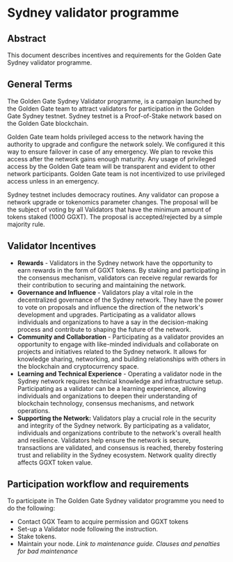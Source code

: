 # Sydney validator programme

## Abstract

This document describes incentives and requirements for the Golden Gate Sydney validator programme.

## General Terms

The Golden Gate Sydney Validator programme, is a campaign launched by the Golden Gate team to attract validators for participation in the Golden Gate Sydney testnet. Sydney testnet is a Proof-of-Stake network based on the Golden Gate blockchain.

Golden Gate team holds privileged access to the network having the authority to upgrade and configure the network solely. We configured it this way to ensure failover in case of any emergency. We plan to revoke this access after the network gains enough maturity. Any usage of privileged access by the Golden Gate team will be transparent and evident to other network participants. Golden Gate team is not incentivized to use privileged access unless in an emergency.

Sydney testnet includes democracy routines. Any validator can propose a network upgrade or tokenomics parameter changes. The proposal will be the subject of voting by all Validators that have the minimum amount of tokens staked (1000 GGXT). The proposal is accepted/rejected by a simple majority rule.

## Validator Incentives

* **Rewards** - Validators in the Sydney network have the opportunity to earn rewards in the form of GGXT tokens. By staking and participating in the consensus mechanism, validators can receive regular rewards for their contribution to securing and maintaining the network.
* **Governance and Influence** - Validators play a vital role in the decentralized governance of the Sydney network. They have the power to vote on proposals and influence the direction of the network's development and upgrades. Participating as a validator allows individuals and organizations to have a say in the decision-making process and contribute to shaping the future of the network.
* **Community and Collaboration** - Participating as a validator provides an opportunity to engage with like-minded individuals and collaborate on projects and initiatives related to the Sydney network. It allows for knowledge sharing, networking, and building relationships with others in the blockchain and cryptocurrency space.
* **Learning and Technical Experience** - Operating a validator node in the Sydney network requires technical knowledge and infrastructure setup. Participating as a validator can be a learning experience, allowing individuals and organizations to deepen their understanding of blockchain technology, consensus mechanisms, and network operations.
* **Supporting the Network:** Validators play a crucial role in the security and integrity of the Sydney network. By participating as a validator, individuals and organizations contribute to the network's overall health and resilience. Validators help ensure the network is secure, transactions are validated, and consensus is reached, thereby fostering trust and reliability in the Sydney ecosystem. Network quality directly affects GGXT token value.

## Participation workflow and requirements <a href="#participation-workflow-and-requirements" id="participation-workflow-and-requirements"></a>

To participate in The Golden Gate Sydney validator programme you need to do the following:

* Contact GGX Team to acquire permission and GGXT tokens
* Set-up a Validator node following the instruction.&#x20;
* Stake tokens.
* Maintain your node. _Link to maintenance guide. Clauses and penalties for bad maintenance_
